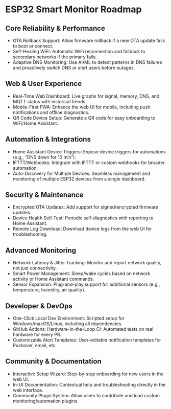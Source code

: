 # ESP32 Smart Monitor Roadmap

## Core Reliability & Performance
- OTA Rollback Support: Allow firmware rollback if a new OTA update fails to boot or connect.
- Self-Healing WiFi: Automatic WiFi reconnection and fallback to secondary networks if the primary fails.
- Adaptive DNS Monitoring: Use AI/ML to detect patterns in DNS failures and proactively switch DNS or alert users before outages.

## Web & User Experience
- Real-Time Web Dashboard: Live graphs for signal, memory, DNS, and MQTT status with historical trends.
- Mobile-First PWA: Enhance the web UI for mobile, including push notifications and offline diagnostics.
- QR Code Device Setup: Generate a QR code for easy onboarding to WiFi/Home Assistant.

## Automation & Integrations
- Home Assistant Device Triggers: Expose device triggers for automations (e.g., “DNS down for 10 min”).
- IFTTT/Webhooks: Integrate with IFTTT or custom webhooks for broader automation.
- Auto-Discovery for Multiple Devices: Seamless management and monitoring of multiple ESP32 devices from a single dashboard.

## Security & Maintenance
- Encrypted OTA Updates: Add support for signed/encrypted firmware updates.
- Device Health Self-Test: Periodic self-diagnostics with reporting to Home Assistant.
- Remote Log Download: Download device logs from the web UI for troubleshooting.

## Advanced Monitoring
- Network Latency & Jitter Tracking: Monitor and report network quality, not just connectivity.
- Smart Power Management: Sleep/wake cycles based on network activity or Home Assistant commands.
- Sensor Expansion: Plug-and-play support for additional sensors (e.g., temperature, humidity, air quality).

## Developer & DevOps
- One-Click Local Dev Environment: Scripted setup for Windows/macOS/Linux, including all dependencies.
- GitHub Actions: Hardware-in-the-Loop CI: Automated tests on real hardware for every PR.
- Customizable Alert Templates: User-editable notification templates for Pushover, email, etc.

## Community & Documentation
- Interactive Setup Wizard: Step-by-step onboarding for new users in the web UI.
- In-UI Documentation: Contextual help and troubleshooting directly in the web interface.
- Community Plugin System: Allow users to contribute and load custom monitoring/automation plugins.
